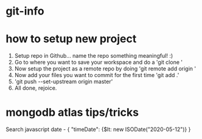 # git-info

# how to setup new project
1. Setup repo in Github... name the repo something meaningful! :)
2. Go to where you want to save your workspace and do a 'git clone <repo url>'
3. Now setup the project as a remote repo by doing 'git remote add origin <repo url>'
4. Now add your files you want to commit for the first time 'git add .'
5. 'git push --set-upstream origin master'
6. All done, rejoice. 
  
# mongodb atlas tips/tricks
Search javascript date - { "timeDate": {$lt: new ISODate("2020-05-12")} }
